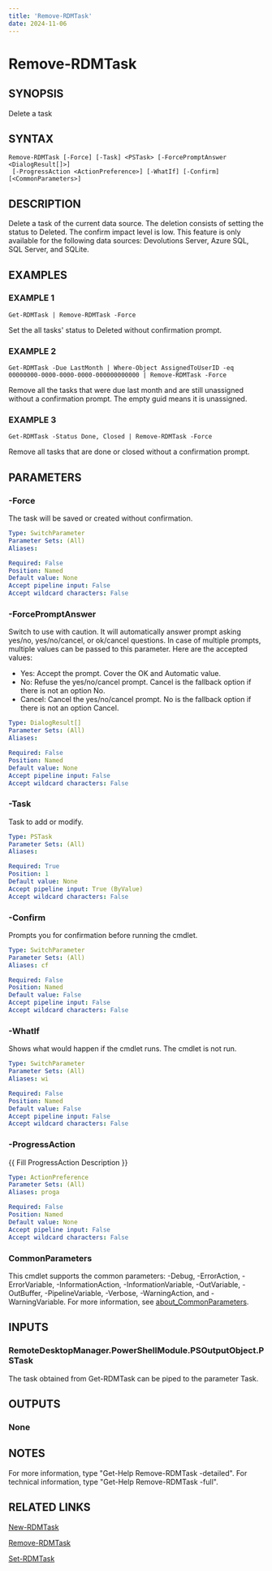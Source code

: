 ```yaml
---
title: 'Remove-RDMTask'
date: 2024-11-06
---
```



# Remove-RDMTask

## SYNOPSIS
Delete a task

## SYNTAX

```
Remove-RDMTask [-Force] [-Task] <PSTask> [-ForcePromptAnswer <DialogResult[]>]
 [-ProgressAction <ActionPreference>] [-WhatIf] [-Confirm] [<CommonParameters>]
```

## DESCRIPTION
Delete a task of the current data source.
The deletion consists of setting the status to Deleted.
The confirm impact level is low.
This feature is only available for the following data sources: Devolutions Server, Azure SQL, SQL Server, and SQLite.

## EXAMPLES

### EXAMPLE 1
```
Get-RDMTask | Remove-RDMTask -Force
```

Set the all tasks' status to Deleted without confirmation prompt.

### EXAMPLE 2
```
Get-RDMTask -Due LastMonth | Where-Object AssignedToUserID -eq 00000000-0000-0000-0000-000000000000 | Remove-RDMTask -Force
```

Remove all the tasks that were due last month and are still unassigned without a confirmation prompt.
The empty guid means it is unassigned.

### EXAMPLE 3
```
Get-RDMTask -Status Done, Closed | Remove-RDMTask -Force
```

Remove all tasks that are done or closed without a confirmation prompt.

## PARAMETERS

### -Force
The task will be saved or created without confirmation.

```yaml
Type: SwitchParameter
Parameter Sets: (All)
Aliases:

Required: False
Position: Named
Default value: None
Accept pipeline input: False
Accept wildcard characters: False
```

### -ForcePromptAnswer
Switch to use with caution.
It will automatically answer prompt asking yes/no, yes/no/cancel, or ok/cancel questions.
In case of multiple prompts, multiple values can be passed to this parameter.
Here are the accepted values:
- Yes: Accept the prompt.
Cover the OK and Automatic value.
- No: Refuse the yes/no/cancel prompt.
Cancel is the fallback option if there is not an option No.
- Cancel: Cancel the yes/no/cancel prompt.
No is the fallback option if there is not an option Cancel.

```yaml
Type: DialogResult[]
Parameter Sets: (All)
Aliases:

Required: False
Position: Named
Default value: None
Accept pipeline input: False
Accept wildcard characters: False
```

### -Task
Task to add or modify.

```yaml
Type: PSTask
Parameter Sets: (All)
Aliases:

Required: True
Position: 1
Default value: None
Accept pipeline input: True (ByValue)
Accept wildcard characters: False
```

### -Confirm
Prompts you for confirmation before running the cmdlet.

```yaml
Type: SwitchParameter
Parameter Sets: (All)
Aliases: cf

Required: False
Position: Named
Default value: False
Accept pipeline input: False
Accept wildcard characters: False
```

### -WhatIf
Shows what would happen if the cmdlet runs.
The cmdlet is not run.

```yaml
Type: SwitchParameter
Parameter Sets: (All)
Aliases: wi

Required: False
Position: Named
Default value: False
Accept pipeline input: False
Accept wildcard characters: False
```

### -ProgressAction
{{ Fill ProgressAction Description }}

```yaml
Type: ActionPreference
Parameter Sets: (All)
Aliases: proga

Required: False
Position: Named
Default value: None
Accept pipeline input: False
Accept wildcard characters: False
```

### CommonParameters
This cmdlet supports the common parameters: -Debug, -ErrorAction, -ErrorVariable, -InformationAction, -InformationVariable, -OutVariable, -OutBuffer, -PipelineVariable, -Verbose, -WarningAction, and -WarningVariable. For more information, see [about_CommonParameters](http://go.microsoft.com/fwlink/?LinkID=113216).

## INPUTS

### RemoteDesktopManager.PowerShellModule.PSOutputObject.PSTask
The task obtained from Get-RDMTask can be piped to the parameter Task.

## OUTPUTS

### None
## NOTES
For more information, type "Get-Help Remove-RDMTask -detailed".
For technical information, type "Get-Help Remove-RDMTask -full".

## RELATED LINKS

[New-RDMTask](http://127.0.0.1:1111/docs/New-RDMTask/)

[Remove-RDMTask](http://127.0.0.1:1111/docs/Remove-RDMTask/)

[Set-RDMTask](http://127.0.0.1:1111/docs/Set-RDMTask/)

